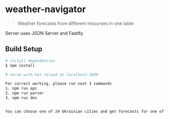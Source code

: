 # weather-navigator

> Weather forecasts from different resourses in one table

Server uses JSON Server and Fastify.

## Build Setup

``` bash
# install dependencies
$ npm install

# serve with hot reload at localhost:3000

For correct working, please run next 3 commands 
1. npm run api
2. npm run parser
3. npm run dev


You can choose one of 24 Ukrainian cities and get forecasts for one of next 10 days including today. Parser is using the most popular weather resources in Ukraine. Maybe, in future list of resources will be added.



